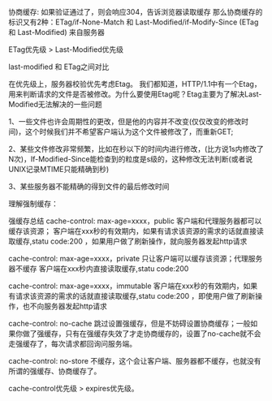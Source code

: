 协商缓存:
如果验证通过了，则会响应304，告诉浏览器读取缓存
那么协商缓存的标识又有2种：ETag/if-None-Match 和 Last-Modified/if-Modify-Since
(ETag  和  Last-Modified) 来自服务器

ETag优先级 > Last-Modified优先级

last-modified 和 ETag之间对比

在优先级上，服务器校验优先考虑Etag。
我们都知道，HTTP/1.1中有一个Etag，用来判断请求的文件是否被修改。为什么要使用Etag呢？Etag主要为了解决Last-Modified无法解决的一些问题

1、一些文件也许会周期性的更改，但是他的内容并不改变(仅仅改变的修改时间)，这个时候我们并不希望客户端认为这个文件被修改了，而重新GET;

2、某些文件修改非常频繁，比如在秒以下的时间内进行修改，(比方说1s内修改了N次)，If-Modified-Since能检查到的粒度是s级的，这种修改无法判断(或者说UNIX记录MTIME只能精确到秒)

3、某些服务器不能精确的得到文件的最后修改时间



理解强制缓存：

强缓存总结
cache-control: max-age=xxxx，public
客户端和代理服务器都可以缓存该资源；
客户端在xxx秒的有效期内，如果有请求该资源的需求的话就直接读取缓存,statu code:200 ，如果用户做了刷新操作，就向服务器发起http请求

cache-control: max-age=xxxx，private
只让客户端可以缓存该资源；代理服务器不缓存
客户端在xxx秒内直接读取缓存,statu code:200

cache-control: max-age=xxxx，immutable
客户端在xxx秒的有效期内，如果有请求该资源的需求的话就直接读取缓存,statu code:200 ，即使用户做了刷新操作，也不向服务器发起http请求

cache-control: no-cache
跳过设置强缓存，但是不妨碍设置协商缓存；一般如果你做了强缓存，只有在强缓存失效了才走协商缓存的，设置了no-cache就不会走强缓存了，每次请求都回询问服务端。

cache-control: no-store
不缓存，这个会让客户端、服务器都不缓存，也就没有所谓的强缓存、协商缓存了。

cache-control优先级 > expires优先级。


